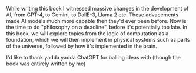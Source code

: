 

While writing this book I witnessed massive changes in the development of AI, from GPT-4, to Gemini, to DallE-3, Llama 2 etc. These advacements made AI models much more capable then they'd ever been before. Now is the time to do "philosophy on a deadline", before it's potentially too late. In this book, we will explore topics from the logic of computation as a foundation, which we will then implement in physical systems such as parts of the universe, followed by how it's implemented in the brain. 


I'd like to thank yadda yadda ChatGPT for balling ideas with (though the book was entirely written by me)
